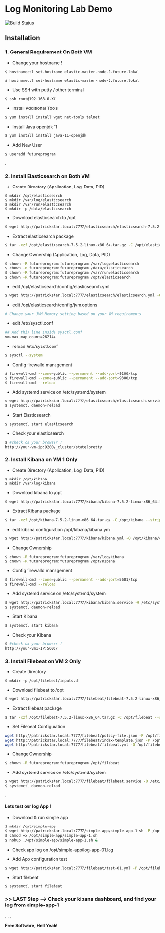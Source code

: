 # Log Monitoring Lab Demo

![Build Status](https://travis-ci.org/joemccann/dillinger.svg?branch=master)

## Installation

### 1. General Requirement On Both VM

- Change your hostname !
```sh
$ hostnamectl set-hostname elastic-master-node-1.future.lokal
```
```sh
$ hostnamectl set-hostname elastic-master-node-2.future.lokal
```

- Use SSH with putty / other terminal
```sh
$ ssh root@192.168.0.XX
```
- Install Additional Tools

```sh
$ yum install install wget net-tools telnet
```

 - Install Java openjdk 11

```sh
$ yum install install java-11-openjdk
```

 - Add New User

```sh
$ useradd futureprogram
```
.

### 2. Install Elasticsearch on Both VM

- Create Directory (Application, Log, Data, PID)
```
$ mkdir /opt/elasticsearch
$ mkdir /var/log/elasticsearch
$ mkdir /var/run/elasticsearch
$ mkdir -p /data/elasticsearch
```
- Download elasticsearch to /opt

```sh
$ wget http://patrickstar.local:7777/elasticsearch/elasticsearch-7.5.2-linux-x86_64.tar.gz -P /opt/
```

- Extract elasticsearch package

```sh
$ tar -xzf /opt/elasticsearch-7.5.2-linux-x86_64.tar.gz -C /opt/elasticsearch --strip 1
```

- Change Ownership (Application, Log, Data, PID)
```sh
$ chown -R futureprogram:futureprogram /var/log/elasticsearch
$ chown -R futureprogram:futureprogram /data/elasticsearch
$ chown -R futureprogram:futureprogram /var/run/elasticsearch
$ chown -R futureprogram:futureprogram /opt/elasticsearch
```
- edit /opt/elasticsearch/config/elasticsearch.yml
```sh
$ wget http://patrickstar.local:7777/elasticsearch/elasticsearch.yml -O /opt/elasticsearch/config/elasticsearch.yml
```

- edit /opt/elasticsearch/config/jvm.options
```sh
# Change your JVM Memory setting based on your VM requirements
```

- edit /etc/sysctl.conf
```sh
## Add this line inside sysctl.conf
vm.max_map_count=262144
```

- reload /etc/sysctl.conf
```sh
$ sysctl --system
```

- Config firewalld management
```sh
$ firewall-cmd --zone=public --permanent --add-port=9200/tcp
$ firewall-cmd --zone=public --permanent --add-port=9300/tcp
$ firewall-cmd --reload
```

- Add systemd service on /etc/systemd/system
```sh
$ wget http://patrickstar.local:7777/elasticsearch/elasticsearch.service -O /etc/systemd/system/elasticsearch.service
$ systemctl daemon-reload
```
- Start Elasticsearch
```sh
$ systemctl start elasticsearch
```

- Check your elasticsearch
```sh
$ #check on your browser !
http://your-vm-ip:9200/_cluster/state?pretty
```

### 2. Install Kibana on VM 1 Only

- Create Directory (Application, Log, Data, PID)
```
$ mkdir /opt/kibana
$ mkdir /var/log/kibana
```

- Download kibana to /opt
```sh
$ wget http://patrickstar.local:7777/kibana/kibana-7.5.2-linux-x86_64.tar.gz -P /opt/
```

- Extract Kibana package
```sh
$ tar -xzf /opt/kibana-7.5.2-linux-x86_64.tar.gz -C /opt/kibana --strip 1
```

- edit kibana configuration /opt/kibana/kibana.yml
```sh
$ wget http://patrickstar.local:7777/kibana/kibana.yml -O /opt/kibana/config/kibana.yml
```

- Change Ownership
```sh
$ chown -R futureprogram:futureprogram /var/log/kibana
$ chown -R futureprogram:futureprogram /opt/kibana
```

- Config firewalld management
```sh
$ firewall-cmd --zone=public --permanent --add-port=5601/tcp
$ firewall-cmd --reload
```

- Add systemd service on /etc/systemd/system
```sh
$ wget http://patrickstar.local:7777/kibana/kibana.service -O /etc/systemd/system/kibana.service
$ systemctl daemon-reload
```

- Start Kibana
```sh
$ systemctl start kibana
```

- Check your Kibana
```sh
$ #check on your browser !
http://your-vm1-IP:5601/
```

### 3. Install Filebeat on VM 2 Only

- Create Directory
```
$ mkdir -p /opt/filebeat/inputs.d
```

- Download filebeat to /opt
```sh
$ wget http://patrickstar.local:7777/filebeat/filebeat-7.5.2-linux-x86_64.tar.gz -P /opt/
```

- Extract filebeat package
```sh
$ tar -xzf /opt/filebeat-7.5.2-linux-x86_64.tar.gz -C /opt/filebeat --strip 1
```

- Set Filebeat Configuration
```sh
wget http://patrickstar.local:7777/filebeat/policy-file.json -P /opt/filebeat/
wget http://patrickstar.local:7777/filebeat/index-template.json -P /opt/filebeat/
wget http://patrickstar.local:7777/filebeat/filebeat.yml -O /opt/filebeat/filebeat.yml
```

- Change Ownership
```sh
$ chown -R futureprogram:futureprogram /opt/filebeat
```

- Add systemd service on /etc/systemd/system
```sh
$ wget http://patrickstar.local:7777/filebeat/filebeat.service -O /etc/systemd/system/filebeat.service
$ systemctl daemon-reload
```
.
#### Lets test our log App !
- Download & run simple app
```sh
$ mkdir /opt/simple-app
$ wget http://patrickstar.local:7777/simple-app/simple-app-1.sh -P /opt/simple-app/
$ chmod +x /opt/simple-app/simple-app-1.sh
$ nohup ./opt/simple-app/simple-app-1.sh &
```

- Check app log on /opt/simple-app/log-app-01.log

- Add App configuration test
```sh
$ wget http://patrickstar.local:7777/filebeat/test-01.yml -P /opt/filebeat/inputs.d/
```

- Start filebeat
```sh
$ systemctl start filebeat
```

### >> LAST Step --> Check your kibana dashboard, and find your log from simple-app-1

.
.
.



**Free Software, Hell Yeah!**
